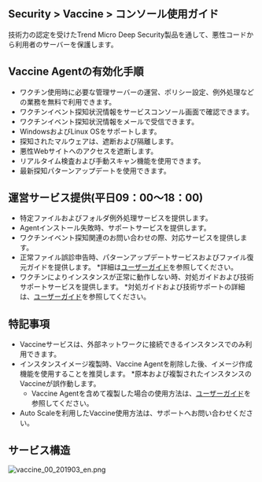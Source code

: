 ## Security > Vaccine > コンソール使用ガイド

技術力の認定を受けたTrend Micro Deep Security製品を通して、悪性コードから利用者のサーバーを保護します。

## Vaccine Agentの有効化手順

* ワクチン使用時に必要な管理サーバーの運営、ポリシー設定、例外処理などの業務を無料で利用できます。
* ワクチンイベント探知状況情報をサービスコンソール画面で確認できます。
* ワクチンイベント探知状況情報をメールで受信できます。
* WindowsおよびLinux OSをサポートします。
* 探知されたマルウェアは、遮断および隔離します。
* 悪性Webサイトへのアクセスを遮断します。
* リアルタイム検査および手動スキャン機能を使用できます。
* 最新探知パターンアップデートを使用できます。

## 運営サービス提供(平日09：00～18：00)

* 特定ファイルおよびフォルダ例外処理サービスを提供します。
* Agentインストール失敗時、サポートサービスを提供します。
* ワクチンイベント探知関連のお問い合わせの際、対応サービスを提供します。
* 正常ファイル誤診申告時、パターンアップデートサービスおよびファイル復元ガイドを提供します。
    *詳細は[ユーザーガイド](http://docs.toast.com/ko/Security/Vaccine/ko/console-guide/)を参照してください。
* ワクチンによりインスタンスが正常に動作しない時、対処ガイドおよび技術サポートサービスを提供します。
    *対処ガイドおよび技術サポートの詳細は、[ユーザーガイド](http://docs.toast.com/ko/Security/Vaccine/ko/console-guide/)を参照してください。

## 特記事項

* Vaccineサービスは、外部ネットワークに接続できるインスタンスでのみ利用できます。
* インスタンスイメージ複製時、Vaccine Agentを削除した後、イメージ作成機能を使用することを推奨します。
    *原本および複製されたインスタンスのVaccineが誤作動します。
    * Vaccine Agentを含めて複製した場合の使用方法は、[ユーザーガイド](http://docs.toast.com/ko/Security/Vaccine/ko/console-guide/)を参照してください。
* Auto Scaleを利用したVaccine使用方法は、サポートへお問い合わせください。

## サービス構造

![vaccine_00_201903_en.png](https://static.toastoven.net/prod_vaccine/vaccine_00_201903_en.png)